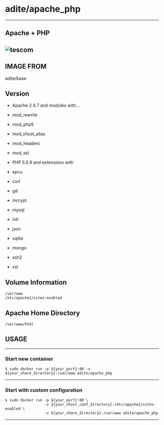 # adite/apache_php
---
## Apache + PHP
![tescom](https://en.gravatar.com/userimage/96759029/aa4308f795041de37cc2fedf0d1071ca?size=128)
---
## IMAGE FROM
adite/base    

## Version 
* Apache 2.4.7 and modules with...  
 * mod_rewrite
 * mod_php5
 * mod_vhost_alias
 * mod_headers
 * mod_ssl

* PHP 5.5.9 and extensions with
 * apcu
 * curl
 * gd
 * mcrypt
 * mysql
 * intl
 * json
 * sqlite
 * mongo
 * ssh2
 * xsl
   
## Volume Information
```shell
/var/www
/etc/apache2/sites-enabled
```
   
## Apache Home Directory
```shell
/var/www/html
```

## USAGE
---
### Start new container
```shell
$ sudo docker run -p ${your_port}:80 -v ${your_share_directory}:/var/www adite/apache_php
```
---
### Start with custom configuration
```shell
$ sudo docker run -p ${your_port}:80 \
                  -v ${your_vhost_conf_directory}:/etc/apache2/sites-enabled \
                  -v ${your_share_directory}:/var/www adite/apache_php
```
---
